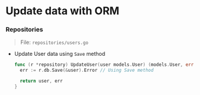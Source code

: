 # Update data with ORM

### Repositories

> File: `repositories/users.go`

- Update User data using `Save` method

  ```go
  func (r *repository) UpdateUser(user models.User) (models.User, error) {
    err := r.db.Save(&user).Error // Using Save method

    return user, err
  }
  ```
